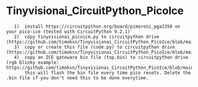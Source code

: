 # Tinyvisionai_CircuitPython_PicoIce

       1)  install https://circuitpython.org/board/pimoroni_pga2350 on your pico-ice (tested with CircuitPython 9.2.1)
       2)  copy tinyvisionai_picoice.py to circuitpython drive (https://github.com/timoksn/Tinyvisionai_CircuitPython_PicoIce/blob/main/tinyvisionai_picoice.py)
       3)  copy or create this file (code.py) to circuitpython drive  (https://github.com/timoksn/Tinyvisionai_CircuitPython_PicoIce/blob/main/examples/code.py)
       4)  copy an ICE gateware bin file (top.bin) to circuitpython drive (rgb blinky example: https://github.com/timoksn/Tinyvisionai_CircuitPython_PicoIce/blob/main/examples/top.bin)
           this will flash the bin file every time pico resets. Delete the .bin file if you don't need this to be done everytime.